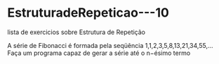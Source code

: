 # EstruturadeRepeticao---10
 lista de exercicios sobre Estrutura de Repetição

A série de Fibonacci é formada pela seqüência 1,1,2,3,5,8,13,21,34,55,... Faça um programa capaz de gerar a série até o n−ésimo termo